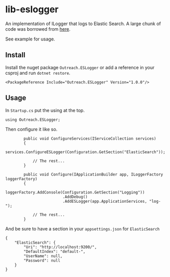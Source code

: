 # lib-eslogger
An implementation of ILogger that logs to Elastic Search.  A large chunk of code was borrowed from [here](https://github.com/DaniJG/ELKLogging).

See example for usage.

## Install

Install the nuget package `Outreach.ESLogger` or add a reference in your csproj and run `dotnet restore`.

```
<PackageReference Include="Outreach.ESLogger" Version="1.0.0"/>
```

## Usage

In `Startup.cs` put the using at the top.

```
using Outreach.ESLogger;
```

Then configure it like so.

```
        public void ConfigureServices(IServiceCollection services)
        {
            services.ConfigureESLogger(Configuration.GetSection("ElasticSearch"));
            
            // The rest...
        }

        public void Configure(IApplicationBuilder app, ILoggerFactory loggerFactory)
        {
            loggerFactory.AddConsole(Configuration.GetSection("Logging"))
                         .AddDebug()
                         .AddESLogger(app.ApplicationServices, "log-");
            
            // The rest...
        }
```

And be sure to have a section in your `appsettings.json` for `ElasticSearch`

```
{
    "ElasticSearch": {
        "Uri": "http://localhost:9200/",
        "DefaultIndex": "default-",
        "UserName": null,
        "Password": null
    }
}
```
